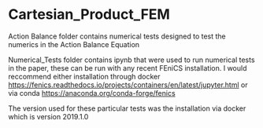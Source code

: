 # Cartesian_Product_FEM

Action Balance folder contains numerical tests designed to test the numerics in the Action Balance Equation

Numerical_Tests folder contains ipynb that were used to run numerical tests in the paper, these can be run with any recent FEniCS installation.
I would reccommend either installation through docker https://fenics.readthedocs.io/projects/containers/en/latest/jupyter.html or via conda https://anaconda.org/conda-forge/fenics

The version used for these particular tests was the installation via docker which is version 2019.1.0
